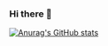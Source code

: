 ### Hi there 👋
[![Anurag's GitHub stats](https://github-readme-stats.vercel.app/api?username=bodaue)](https://github.com/anuraghazra/github-readme-stats)
<!--
**bodaue/bodaue** is a ✨ _special_ ✨ repository because its `README.md` (this file) appears on your GitHub profile.

Here are some ideas to get you started:
  
- 🔭 I’m currently working on ...
- 🌱 I’m currently learning ...
- 👯 I’m looking to collaborate on ...
- 🤔 I’m looking for help with ...
- 💬 Ask me about ...
- 📫 How to reach me: ...
- 😄 Pronouns: ...
- ⚡ Fun fact: ...
-->
